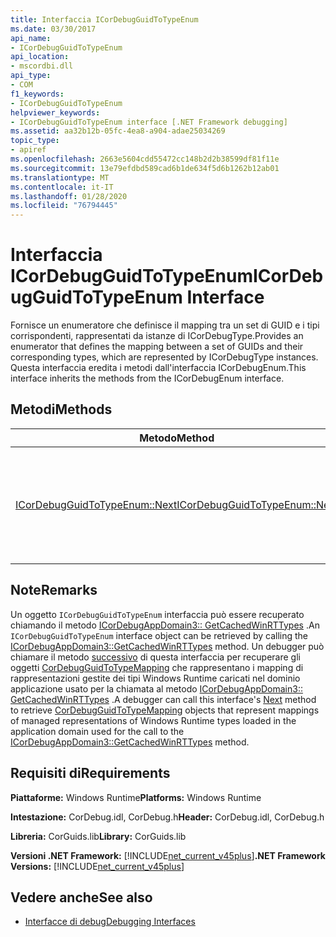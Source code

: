 ```yaml
---
title: Interfaccia ICorDebugGuidToTypeEnum
ms.date: 03/30/2017
api_name:
- ICorDebugGuidToTypeEnum
api_location:
- mscordbi.dll
api_type:
- COM
f1_keywords:
- ICorDebugGuidToTypeEnum
helpviewer_keywords:
- ICorDebugGuidToTypeEnum interface [.NET Framework debugging]
ms.assetid: aa32b12b-05fc-4ea8-a904-adae25034269
topic_type:
- apiref
ms.openlocfilehash: 2663e5604cdd55472cc148b2d2b38599df81f11e
ms.sourcegitcommit: 13e79efdbd589cad6b1de634f5d6b1262b12ab01
ms.translationtype: MT
ms.contentlocale: it-IT
ms.lasthandoff: 01/28/2020
ms.locfileid: "76794445"
---
```

# <a name="icordebugguidtotypeenum-interface"></a><span data-ttu-id="209c9-102">Interfaccia ICorDebugGuidToTypeEnum</span><span class="sxs-lookup"><span data-stu-id="209c9-102">ICorDebugGuidToTypeEnum Interface</span></span>
<span data-ttu-id="209c9-103">Fornisce un enumeratore che definisce il mapping tra un set di GUID e i tipi corrispondenti, rappresentati da istanze di ICorDebugType.</span><span class="sxs-lookup"><span data-stu-id="209c9-103">Provides an enumerator that defines the mapping between a set of GUIDs and their corresponding types, which are represented by ICorDebugType instances.</span></span> <span data-ttu-id="209c9-104">Questa interfaccia eredita i metodi dall'interfaccia ICorDebugEnum.</span><span class="sxs-lookup"><span data-stu-id="209c9-104">This interface inherits the methods from the ICorDebugEnum interface.</span></span>  
  
## <a name="methods"></a><span data-ttu-id="209c9-105">Metodi</span><span class="sxs-lookup"><span data-stu-id="209c9-105">Methods</span></span>  
  
|<span data-ttu-id="209c9-106">Metodo</span><span class="sxs-lookup"><span data-stu-id="209c9-106">Method</span></span>|<span data-ttu-id="209c9-107">Descrizione</span><span class="sxs-lookup"><span data-stu-id="209c9-107">Description</span></span>|  
|------------|-----------------|  
|[<span data-ttu-id="209c9-108">ICorDebugGuidToTypeEnum::Next</span><span class="sxs-lookup"><span data-stu-id="209c9-108">ICorDebugGuidToTypeEnum::Next</span></span>](icordebugguidtotypeenum-next-method.md)|<span data-ttu-id="209c9-109">Ottiene il numero specificato di istanze di [CorDebugGuidToTypeMapping](cordebugguidtotypemapping-structure.md) che mappano i GUID alle informazioni sul tipo.</span><span class="sxs-lookup"><span data-stu-id="209c9-109">Gets the specified number of [CorDebugGuidToTypeMapping](cordebugguidtotypemapping-structure.md) instances that map GUIDs to type information.</span></span>|  
  
## <a name="remarks"></a><span data-ttu-id="209c9-110">Note</span><span class="sxs-lookup"><span data-stu-id="209c9-110">Remarks</span></span>  
 <span data-ttu-id="209c9-111">Un oggetto `ICorDebugGuidToTypeEnum` interfaccia può essere recuperato chiamando il metodo [ICorDebugAppDomain3:: GetCachedWinRTTypes](icordebugappdomain3-getcachedwinrttypes-method.md) .</span><span class="sxs-lookup"><span data-stu-id="209c9-111">An `ICorDebugGuidToTypeEnum` interface object can be retrieved by calling the [ICorDebugAppDomain3::GetCachedWinRTTypes](icordebugappdomain3-getcachedwinrttypes-method.md) method.</span></span> <span data-ttu-id="209c9-112">Un debugger può chiamare il metodo [successivo](icordebugguidtotypeenum-next-method.md) di questa interfaccia per recuperare gli oggetti [CorDebugGuidToTypeMapping](cordebugguidtotypemapping-structure.md) che rappresentano i mapping di rappresentazioni gestite dei tipi Windows Runtime caricati nel dominio applicazione usato per la chiamata al metodo [ICorDebugAppDomain3:: GetCachedWinRTTypes](icordebugappdomain3-getcachedwinrttypes-method.md) .</span><span class="sxs-lookup"><span data-stu-id="209c9-112">A debugger can call this interface's [Next](icordebugguidtotypeenum-next-method.md) method to retrieve [CorDebugGuidToTypeMapping](cordebugguidtotypemapping-structure.md) objects that represent mappings of managed representations of Windows Runtime types loaded in the application domain used for the call to the [ICorDebugAppDomain3::GetCachedWinRTTypes](icordebugappdomain3-getcachedwinrttypes-method.md) method.</span></span>  
  
## <a name="requirements"></a><span data-ttu-id="209c9-113">Requisiti di</span><span class="sxs-lookup"><span data-stu-id="209c9-113">Requirements</span></span>  
 <span data-ttu-id="209c9-114">**Piattaforme:** Windows Runtime</span><span class="sxs-lookup"><span data-stu-id="209c9-114">**Platforms:** Windows Runtime</span></span>  
  
 <span data-ttu-id="209c9-115">**Intestazione:** CorDebug.idl, CorDebug.h</span><span class="sxs-lookup"><span data-stu-id="209c9-115">**Header:** CorDebug.idl, CorDebug.h</span></span>  
  
 <span data-ttu-id="209c9-116">**Libreria:** CorGuids.lib</span><span class="sxs-lookup"><span data-stu-id="209c9-116">**Library:** CorGuids.lib</span></span>  
  
 <span data-ttu-id="209c9-117">**Versioni .NET Framework:** [!INCLUDE[net_current_v45plus](../../../../includes/net-current-v45plus-md.md)]</span><span class="sxs-lookup"><span data-stu-id="209c9-117">**.NET Framework Versions:** [!INCLUDE[net_current_v45plus](../../../../includes/net-current-v45plus-md.md)]</span></span>  
  
## <a name="see-also"></a><span data-ttu-id="209c9-118">Vedere anche</span><span class="sxs-lookup"><span data-stu-id="209c9-118">See also</span></span>

- [<span data-ttu-id="209c9-119">Interfacce di debug</span><span class="sxs-lookup"><span data-stu-id="209c9-119">Debugging Interfaces</span></span>](debugging-interfaces.md)
